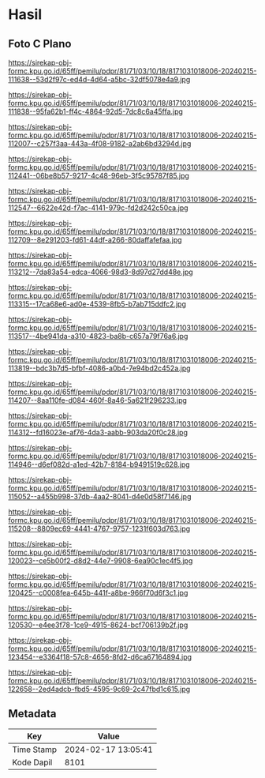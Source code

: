 # Hasil

## Foto C Plano

https://sirekap-obj-formc.kpu.go.id/65ff/pemilu/pdpr/81/71/03/10/18/8171031018006-20240215-111638--53d2f97c-ed4d-4d64-a5bc-32df5078e4a9.jpg

https://sirekap-obj-formc.kpu.go.id/65ff/pemilu/pdpr/81/71/03/10/18/8171031018006-20240215-111838--95fa62b1-ff4c-4864-92d5-7dc8c6a45ffa.jpg

https://sirekap-obj-formc.kpu.go.id/65ff/pemilu/pdpr/81/71/03/10/18/8171031018006-20240215-112007--c257f3aa-443a-4f08-9182-a2ab6bd3294d.jpg

https://sirekap-obj-formc.kpu.go.id/65ff/pemilu/pdpr/81/71/03/10/18/8171031018006-20240215-112441--06be8b57-9217-4c48-96eb-3f5c95787f85.jpg

https://sirekap-obj-formc.kpu.go.id/65ff/pemilu/pdpr/81/71/03/10/18/8171031018006-20240215-112547--6622e42d-f7ac-4141-979c-fd2d242c50ca.jpg

https://sirekap-obj-formc.kpu.go.id/65ff/pemilu/pdpr/81/71/03/10/18/8171031018006-20240215-112709--8e291203-fd61-44df-a266-80daffafefaa.jpg

https://sirekap-obj-formc.kpu.go.id/65ff/pemilu/pdpr/81/71/03/10/18/8171031018006-20240215-113212--7da83a54-edca-4066-98d3-8d97d27dd48e.jpg

https://sirekap-obj-formc.kpu.go.id/65ff/pemilu/pdpr/81/71/03/10/18/8171031018006-20240215-113315--17ca68e6-ad0e-4539-8fb5-b7ab715ddfc2.jpg

https://sirekap-obj-formc.kpu.go.id/65ff/pemilu/pdpr/81/71/03/10/18/8171031018006-20240215-113517--4be941da-a310-4823-ba8b-c657a79f76a6.jpg

https://sirekap-obj-formc.kpu.go.id/65ff/pemilu/pdpr/81/71/03/10/18/8171031018006-20240215-113819--bdc3b7d5-bfbf-4086-a0b4-7e94bd2c452a.jpg

https://sirekap-obj-formc.kpu.go.id/65ff/pemilu/pdpr/81/71/03/10/18/8171031018006-20240215-114207--8aa110fe-d084-460f-8a46-5a621f296233.jpg

https://sirekap-obj-formc.kpu.go.id/65ff/pemilu/pdpr/81/71/03/10/18/8171031018006-20240215-114312--fd16023e-af76-4da3-aabb-903da20f0c28.jpg

https://sirekap-obj-formc.kpu.go.id/65ff/pemilu/pdpr/81/71/03/10/18/8171031018006-20240215-114946--d6ef082d-a1ed-42b7-8184-b9491519c628.jpg

https://sirekap-obj-formc.kpu.go.id/65ff/pemilu/pdpr/81/71/03/10/18/8171031018006-20240215-115052--a455b998-37db-4aa2-8041-d4e0d58f7146.jpg

https://sirekap-obj-formc.kpu.go.id/65ff/pemilu/pdpr/81/71/03/10/18/8171031018006-20240215-115208--8809ec69-4441-4767-9757-1231f603d763.jpg

https://sirekap-obj-formc.kpu.go.id/65ff/pemilu/pdpr/81/71/03/10/18/8171031018006-20240215-120023--ce5b00f2-d8d2-44e7-9908-6ea90c1ec4f5.jpg

https://sirekap-obj-formc.kpu.go.id/65ff/pemilu/pdpr/81/71/03/10/18/8171031018006-20240215-120425--c0008fea-645b-441f-a8be-966f70d6f3c1.jpg

https://sirekap-obj-formc.kpu.go.id/65ff/pemilu/pdpr/81/71/03/10/18/8171031018006-20240215-120530--e4ee3f78-1ce9-4915-8624-bcf706139b2f.jpg

https://sirekap-obj-formc.kpu.go.id/65ff/pemilu/pdpr/81/71/03/10/18/8171031018006-20240215-123454--e3364f18-57c8-4656-8fd2-d6ca67164894.jpg

https://sirekap-obj-formc.kpu.go.id/65ff/pemilu/pdpr/81/71/03/10/18/8171031018006-20240215-122658--2ed4adcb-fbd5-4595-9c69-2c47fbd1c615.jpg


## Metadata

| Key        | Value               |
| ---------- | ------------------- |
| Time Stamp | 2024-02-17 13:05:41 |
| Kode Dapil | 8101                |



